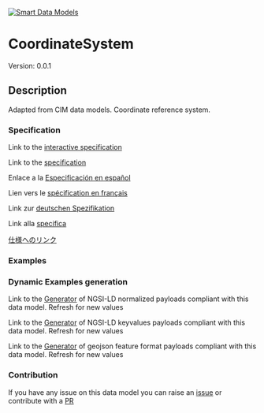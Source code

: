 [![Smart Data Models](https://smartdatamodels.org/wp-content/uploads/2022/01/SmartDataModels_logo.png "Logo")](https://smartdatamodels.org)
# CoordinateSystem
Version: 0.0.1

## Description 

Adapted from CIM data models. Coordinate reference system.
### Specification

Link to the [interactive specification](https://swagger.lab.fiware.org/?url=https://smart-data-models.github.io/dataModel.EnergyCIM/CoordinateSystem/swagger.yaml)

Link to the [specification](https://github.com/smart-data-models/dataModel.EnergyCIM/blob/master/CoordinateSystem/doc/spec.md)

Enlace a la [Especificación en español](https://github.com/smart-data-models/dataModel.EnergyCIM/blob/master/CoordinateSystem/doc/spec_ES.md)

Lien vers le [spécification en français](https://github.com/smart-data-models/dataModel.EnergyCIM/blob/master/CoordinateSystem/doc/spec_FR.md)

Link zur [deutschen Spezifikation](https://github.com/smart-data-models/dataModel.EnergyCIM/blob/master/CoordinateSystem/doc/spec_DE.md)

Link alla [specifica](https://github.com/smart-data-models/dataModel.EnergyCIM/blob/master/CoordinateSystem/doc/spec_IT.md)

[仕様へのリンク](https://github.com/smart-data-models/dataModel.EnergyCIM/blob/master/CoordinateSystem/doc/spec_JA.md)
### Examples
### Dynamic Examples generation

Link to the [Generator](https://smartdatamodels.org/extra/ngsi-ld_generator.php?schemaUrl=https://raw.githubusercontent.com/smart-data-models/dataModel.EnergyCIM/master/CoordinateSystem/schema.json&email=info@smartdatamodels.org) of NGSI-LD normalized payloads compliant with this data model. Refresh for new values

Link to the [Generator](https://smartdatamodels.org/extra/ngsi-ld_generator_keyvalues.php?schemaUrl=https://raw.githubusercontent.com/smart-data-models/dataModel.EnergyCIM/master/CoordinateSystem/schema.json&email=info@smartdatamodels.org) of NGSI-LD keyvalues payloads compliant with this data model. Refresh for new values

Link to the [Generator](https://smartdatamodels.org/extra/geojson_features_generator.php?schemaUrl=https://raw.githubusercontent.com/smart-data-models/dataModel.EnergyCIM/master/CoordinateSystem/schema.json&email=info@smartdatamodels.org) of geojson feature format payloads compliant with this data model. Refresh for new values
### Contribution

 If you have any issue on this data model you can raise an [issue](https://github.com/smart-data-models/dataModel.EnergyCIM/issues)  or contribute with a [PR](https://github.com/smart-data-models/dataModel.EnergyCIM/pulls)